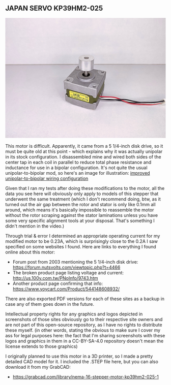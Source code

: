 ## JAPAN SERVO KP39HM2-025

![image of a stepper motor](https://github.com/ChronicMechatronic/Stepper-motor-benchmarking/blob/main/JAPAN%20SERVO%20KP39HM2-025/(3)%20JAPAN%20SERVO%20KP39HM2-025.jpg)

This motor is difficult. Apparently, it came from a 5 1/4-inch disk drive, so it must be quite old at this point - which explains why it was actually unipolar in its stock configuration. I disassembled mine and wired both sides of the center tap in each coil in parallel to reduce total phase resistance and inductance for use in a bipolar configuration. It's not quite the usual unipolar-to-bipolar mod, so here's an image for illustration:
[improved unipolar-to-bipolar wiring configuration](link)

Given that I ran my tests after doing these modifications to the motor, all the data you see here will obviously only apply to models of this stepper that underwent the same treatment (which I don't recommend doing, btw, as it turned out the air gap between the rotor and stator is only like 0.1mm all around, which means it's basically impossible to reassemble the motor without the rotor scraping against the stator laminations unless you have some very specific alignment tools at your disposal. That's something I didn't mention in the video.)

Through trial & error I determined an appropriate operating current for my modified motor to be 0.23A, which is surprisingly close to the 0.2A I saw specified on some websites I found.
Here are links to everything I found online about this motor:

 - Forum post from 2003 mentioning the 5 1/4-inch disk drive: https://forum.nutsvolts.com/viewtopic.php?t=4466
 - The broken product page listing voltage and current: http://us.100y.com.tw/PNoInfo/9743.htm
 - Another product page confirming that info: https://www.yoycart.com/Product/544148608932/

There are also exported PDF versions for each of these sites as a backup in case any of them goes down in the future.

Intellectual property rights for any graphics and logos depicted in screenshots of those sites obviously go to their respective site owners and are not part of this open-source repository, as I have no rights to distribute these myself. (in other words, stating the obvious to make sure I cover my ass for legal purposes here: the fact that I'm sharing screenshots with these logos and graphics in them in a CC-BY-SA-4.0 repository doesn't mean the license extends to those graphics)

I originally planned to use this motor in a 3D printer, so I made a pretty detailed CAD model for it. I included the .STEP file here, but you can also download it from my GrabCAD:
 - https://grabcad.com/library/nema-16-stepper-motor-kp39hm2-025-1
